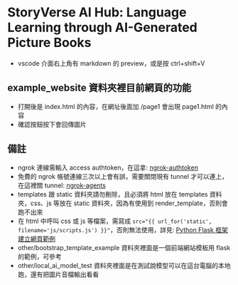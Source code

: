 # StoryVerse AI Hub: Language Learning through AI-Generated Picture Books

-   vscode 介面右上角有 markdown 的 preview，或是按 ctrl+shift+V

## example_website 資料夾裡目前網頁的功能

-   打開後是 index.html 的內容，在網址後面加 /page1 會出現 page1.html 的內容
-   確認按鈕按下會回傳圖片

## 備註

-   ngrok 連線需輸入 access authtoken，在這拿: [ngrok-authtoken](https://dashboard.ngrok.com/get-started/your-authtoken)
-  免費的 ngrok 帳號連線三次以上會有誤，需要關閉現有 tunnel 才可以連上，在這裡關 tunnel: [ngrok-agents](https://dashboard.ngrok.com/tunnels/agents)
-   templates 跟 static 資料夾請勿刪除，且必須將 html 放在 templates 資料夾，css、js 等放在 static 資料夾，因為有使用到 render_template，否則會跑不出來
-   在 html 中呼叫 css 或 js 等檔案，需寫成 `src="{{ url_for('static', filename='js/scripts.js') }}"`，否則無法使用，詳見: [Python Flask 框架建立網頁範例](https://medium.com/%E5%B7%A5%E7%A8%8B%E9%9A%A8%E5%AF%AB%E7%AD%86%E8%A8%98/%E4%BD%BF%E7%94%A8-python-flask-%E5%BB%BA%E7%AB%8B%E7%B6%B2%E7%AB%99-353e449a9bc8)
-   other/bootstrap_template_example 資料夾裡面是一個前端網站模板用 flask 的範例，可參考
-   other/local_ai_model_test 資料夾裡面是在測試說模型可以在這台電腦的本地跑，還有把圖片音檔輸出看看
